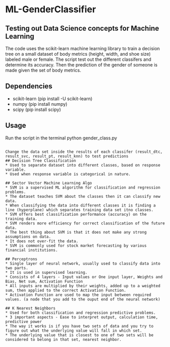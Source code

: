 # ML-GenderClassifier

## Testing out Data Science concepts for Machine Learning
The code uses the scikit-learn machine learning library to train a decision tree on a small dataset of body metrics (height, width, and shoe size) labeled male or female. 
The script test out the different classifers and determine its accuracy. Then the prediction of the gender of someone is made given the set of body metrics.

## Dependencies
* scikit-learn (pip install -U scikit-learn)
* numpy (pip install numpy)
* scipy (pip install scipy)

## Usage
Run the script in the terminal
python gender_class.py
```

Change the data set inside the results of each classifer (result_dtc, result_svc, result_pt, result_knn) to test predictions
## Decision Tree Classification
* Used to separate dataset into different classes, based on response variable.
* Used when response variable is categorical in nature.

## Sector Vector Machine Learning Algo
* SVM is a supervised ML algorithm for classification and regression problems.
* The dataset teaches SVM about the classes then it can classify new data.
* When classifying the data into different classes it is finding a line (hyperplane) which separates training data set itno classes.
* SVM offers best classification performance (accuracy) on the training data.
* SVM renders more efficiency for correct classification of the future data.
* The best thing about SVM is that it does not make any strong assumptions on data.
* It does not over-fit the data.
* SVM is commonly used for stock market forecasting by various financial institutions.

## Perceptrons
* Single layer of neural network, usually used to classify data into two parts.
* It is used in supervised learning.
* Consists of 4 layers - Input values or One input layer, Weights and Bias, Net sum, Activation Function
* All inputs are multiplied by their weights, added up to a weighted sum, then applied to the correct Activation Function.
* Activation Function are used to map the input between required values. (a node that you add to the ouput end of the neural network)

## K Nearest Neighbors
* Used for both classification and regression predictive problems.
* 3 important aspects - Ease to interpret output, calculation time, predictive power
* The way it works is if you have two sets of data and you try to figure out what the underlying value will fall in which set.
* The underlying value that is closest to one of two sets will be considered to belong in that set, nearest neighbor.
